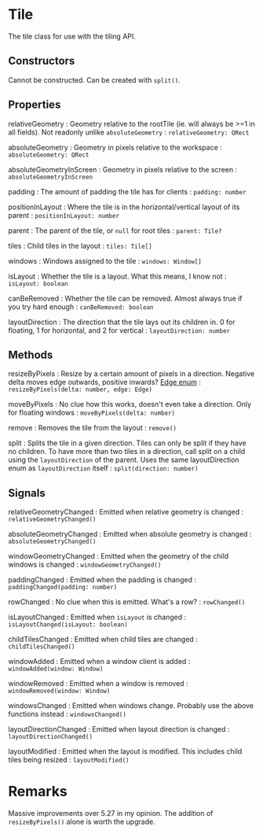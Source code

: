 # Tile

The tile class for use with the tiling API.

## Constructors

Cannot be constructed. Can be created with `split()`.

## Properties

relativeGeometry
: Geometry relative to the rootTile (ie. will always be >=1 in all fields). Not readonly unlike `absoluteGeometry`
: `relativeGeometry: QRect`

absoluteGeometry
: Geometry in pixels relative to the workspace
: `absoluteGeometry: QRect`

absoluteGeometryInScreen
: Geometry in pixels relative to the screen
: `absoluteGeometryInScreen`

padding
: The amount of padding the tile has for clients
: `padding: number`

positionInLayout
: Where the tile is in the horizontal/vertical layout of its parent
: `positionInLayout: number`

parent
: The parent of the tile, or `null` for root tiles
: `parent: Tile?`

tiles
: Child tiles in the layout
: `tiles: Tile[]`

windows
: Windows assigned to the tile
: `windows: Window[]`

isLayout
: Whether the tile is a layout. What this means, I know not
: `isLayout: boolean`

canBeRemoved
: Whether the tile can be removed. Almost always true if you try hard enough
: `canBeRemoved: boolean`

layoutDirection
: The direction that the tile lays out its children in. 0 for floating, 1 for horizontal, and 2 for vertical
: `layoutDirection: number`

## Methods

resizeByPixels
: Resize by a certain amount of pixels in a direction. Negative delta moves edge outwards, positive inwards?
[Edge enum](https://doc.qt.io/qt-6/qt.html#Edge-enum)
: `resizeByPixels(delta: number, edge: Edge)`

moveByPixels
: No clue how this works, doesn't even take a direction. Only for floating windows
: `moveByPixels(delta: number)`

remove
: Removes the tile from the layout
: `remove()`

split
: Splits the tile in a given direction. Tiles can only be split if they have no children.
To have more than two tiles in a direction, call split on a child using the `layoutDirection` of the parent.
Uses the same layoutDirection enum as `layoutDirection` itself
: `split(direction: number)`

## Signals

relativeGeometryChanged
: Emitted when relative geometry is changed
: `relativeGeometryChanged()`

absoluteGeometryChanged
: Emitted when absolute geometry is changed
: `absoluteGeometryChanged()`

windowGeometryChanged
: Emitted when the geometry of the child windows is changed
: `windowGeometryChanged()`

paddingChanged
: Emitted when the padding is changed
: `paddingChanged(padding: number)`

rowChanged
: No clue when this is emitted. What's a row?
: `rowChanged()`

isLayoutChanged
: Emitted when `isLayout` is changed
: `isLayoutChanged(isLayout: boolean)`

childTilesChanged
: Emitted when child tiles are changed
: `childTilesChanged()`

windowAdded
: Emitted when a window client is added
: `windowAdded(window: Window)`

windowRemoved
: Emitted when a window is removed
: `windowRemoved(window: Window)`

windowsChanged
: Emitted when windows change. Probably use the above functions instead
: `windowsChanged()`

layoutDirectionChanged
: Emitted when layout direction is changed
: `layoutDirectionChanged()`

layoutModified
: Emitted when the layout is modified. This includes child tiles being resized
: `layoutModified()`

# Remarks

Massive improvements over 5.27 in my opinion. The addition of `resizeByPixels()` alone is worth the upgrade.